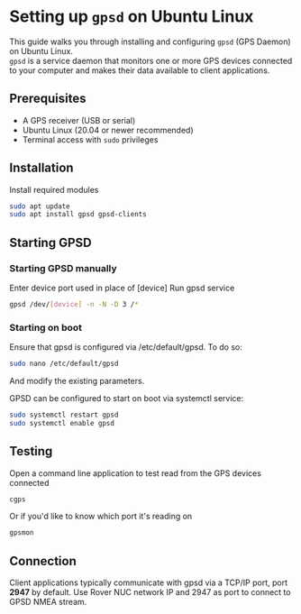# Setting up `gpsd` on Ubuntu Linux

This guide walks you through installing and configuring `gpsd` (GPS Daemon) on Ubuntu Linux.  
`gpsd` is a service daemon that monitors one or more GPS devices connected to your computer and makes their data available to client applications.

## Prerequisites

- A GPS receiver (USB or serial)
- Ubuntu Linux (20.04 or newer recommended)
- Terminal access with `sudo` privileges


## Installation
Install required modules
```bash
sudo apt update
sudo apt install gpsd gpsd-clients
```

## Starting GPSD

### Starting GPSD manually
Enter device port used in place of [device]
Run gpsd service
```bash
gpsd /dev/[device] -n -N -D 3 /*
```

### Starting on boot
Ensure that gpsd is configured via /etc/default/gpsd. To do so:

```bash
sudo nano /etc/default/gpsd
```
And modify the existing parameters.

GPSD can be configured to start on boot via systemctl service:

```bash
sudo systemctl restart gpsd
sudo systemctl enable gpsd
```

## Testing
Open a command line application to test read from the GPS devices connected

```bash
cgps 
```
Or if you'd like to know which port it's reading on
```bash
gpsmon
```


## Connection
Client applications typically communicate with gpsd via a TCP/IP port, port **2947** by default. Use Rover NUC network IP and 2947 as port to connect to GPSD NMEA stream.
